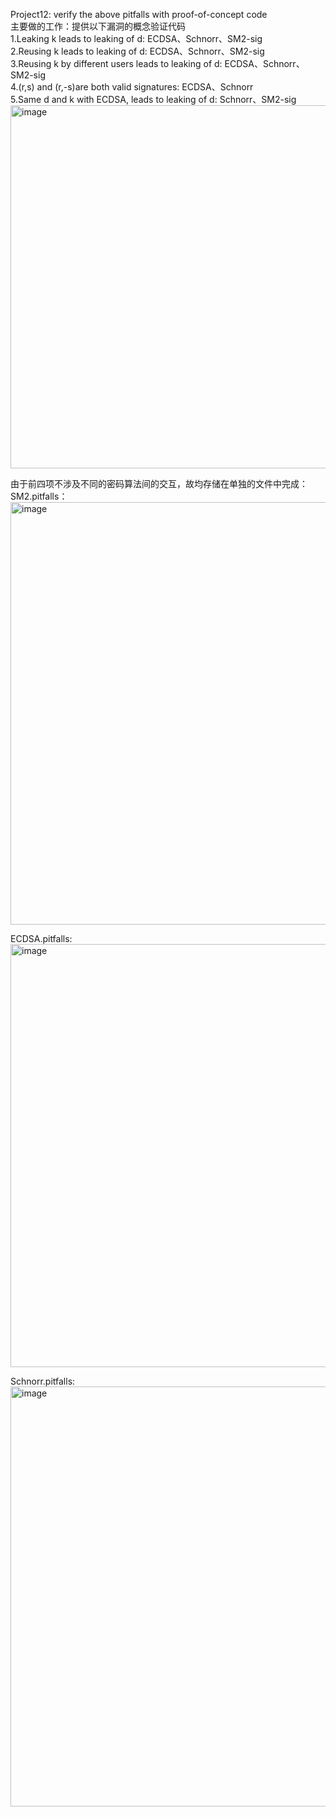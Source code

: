 Project12: verify the above pitfalls with proof-of-concept code  
主要做的工作：提供以下漏洞的概念验证代码  
1.Leaking k leads to leaking of d: ECDSA、Schnorr、SM2-sig  
2.Reusing k leads to leaking of d: ECDSA、Schnorr、SM2-sig  
3.Reusing k by different users leads to leaking of d: ECDSA、Schnorr、SM2-sig  
4.(r,s) and (r,-s)are both valid signatures: ECDSA、Schnorr  
5.Same d and k with ECDSA, leads to leaking of d: Schnorr、SM2-sig  
<img width="581" alt="image" src="https://github.com/Dianyudengdeng/homework-group-113/assets/93588357/d3e30eb3-0298-44d8-91aa-71435090b75f">
  
由于前四项不涉及不同的密码算法间的交互，故均存储在单独的文件中完成：  
SM2.pitfalls：  
<img width="676" alt="image" src="https://github.com/Dianyudengdeng/homework-group-113/assets/93588357/31fbfd29-086f-459d-b4df-c8c2fd9b65cb">  
  
ECDSA.pitfalls:   
<img width="677" alt="image" src="https://github.com/Dianyudengdeng/homework-group-113/assets/93588357/28de68c6-9c9c-4880-b83c-a818dea5d659">  
   
Schnorr.pitfalls:  
<img width="672" alt="image" src="https://github.com/Dianyudengdeng/homework-group-113/assets/93588357/9a3d765c-2396-435c-863d-94a1b807fbad">  
